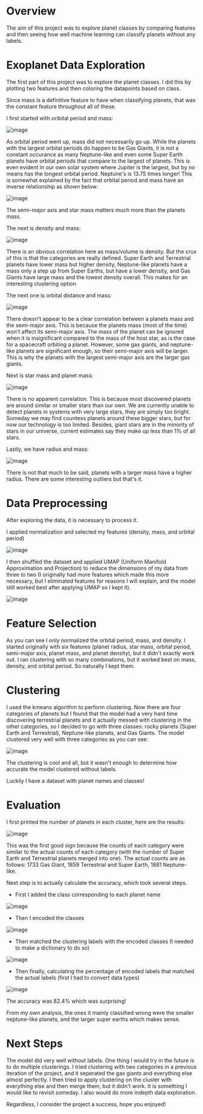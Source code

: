 # Overview

The aim of this project was to explore planet classes by comparing features and then seeing how well machine learning can classify planets without any labels. 

# Exoplanet Data Exploration

The first part of this project was to explore the planet classes. I did this by plotting two features and then coloring the datapoints based on class. 

Since mass is a definitive feature to have when classifying planets, that was the constant feature throughout all of these. 

I first started with oribital period and mass: 

![image](https://github.com/DylanBerger/Exoplanet-exploration/assets/82914031/a67f9143-30ef-4ac4-9093-4e14f402ebe1)

As orbital period went up, mass did not necessarily go up. While the planets with the largest orbital periods do happen to be Gas Giants, it is not a constant occurance as many Neptune-like and even some Super Earth planets have orbital periods that compare to the largest of planets. This is even evident in our own solar system where Jupiter is the largest, but by no means has the longest orbital period. Neptune's is 13.75 times longer! This is somewhat explained by the fact that orbital period and mass have an inverse relationship as shown below: 

![image](https://github.com/DylanBerger/Exoplanet-exploration/assets/82914031/589cdbb2-fbf5-4787-b34a-f12ca2a7839c)

The semi-major axis and star mass matters much more than the planets mass. 

The next is density and mass:

![image](https://github.com/DylanBerger/Exoplanet-exploration/assets/82914031/f8fb4818-7d4f-4b3c-aa03-2437f2ade0ee)

There is an obvious correlation here as mass/volume is density. But the crux of this is that the categories are really defined. Super Earth and Terrestrial planets have lower mass but higher density, Neptune-like planets have a mass only a step up from Super Earths, but have a lower density, and Gas Giants have large mass and the lowest density overall. This makes for an interesting clustering option

The next one is orbital distance and mass:

![image](https://github.com/DylanBerger/Exoplanet-exploration/assets/82914031/8172e3b5-7443-4e33-9544-1aaf72ac773c)

There doesn't appear to be a clear correlation between a planets mass and the semi-major axis. This is because the planets mass (most of the time) won't affect its semi-major axis. The mass of the planet can be ignored when it is insignificant compared to the mass of the host star, as is the case for a spacecraft orbiting a planet. However, some gas giants, and neptune-like planets are significant enough, so their semi-major axis will be larger. This is why the planets with the largest semi-major axis are the larger gas giants. 

Next is star mass and planet mass:

![image](https://github.com/DylanBerger/Exoplanet-exploration/assets/82914031/082926ca-b0c0-4986-a243-5340d6952887)

There is no apparent correlation. This is because most discovered planets are around similar or smaller stars than our own. We are currently unable to detect planets in systems with very large stars, they are simply too bright. Someday we may find countess planets around these bigger stars, but for now our technology is too limited. Besides, giant stars are in the minority of stars in our universe, current estimates say they make up less than 1% of all stars. 

Lastly, we have radius and mass: 

![image](https://github.com/DylanBerger/Exoplanet-exploration/assets/82914031/2fd7896f-5d78-4b9d-bba5-758cd99d8ae4)

There is not that much to be said, planets with a larger mass have a higher radius. There are some interesting outliers but that's it.

# Data Preprocessing

After exploring the data, it is necessary to process it. 

I applied normalization and selected my features (density, mass, and orbital period)

![image](https://github.com/DylanBerger/Exoplanet-exploration/assets/82914031/10931477-ae01-420b-9057-68754cdbb8d7)

I then shuffled the dataset and applied UMAP (Uniform Manifold Approximation and Projection) to reduce the dimensions of my data from three to two (I originally had more features which made this more necessary, but I eliminated features for reasons I will explain, and the model still worked best after applying UMAP so I kept it). 

![image](https://github.com/DylanBerger/Exoplanet-exploration/assets/82914031/a97b8840-fd00-488f-9d1a-6e0c4e9a6ed5)

# Feature Selection

As you can see I only normalized the orbital period, mass, and density. I started originally with six features (planet radius, star mass, orbital period, semi-major axis, planet mass, and planet density), but it didn't exactly work out. I ran clustering with so many combinations, but it worked best on mass, density, and orbital period. So naturally I kept them.

# Clustering 

I used the kmeans algorithm to perform clustering. Now there are four categories of planets but I found that the model had a very hard time discovering terrestrial planets and it actually messed with clustering in the other categories, so I decided to go with three classes: rocky planets (Super Earth and Terrestrial), Neptune-like planets, and Gas Giants. The model clustered very well with three categories as you can see: 

![image](https://github.com/DylanBerger/Exoplanet-exploration/assets/82914031/5bf5289e-2f8b-479d-a9e6-fe5316f97d9d)

The clustering is cool and all, but it wasn't enough to determine how accurate the model clustered without labels.

Luckily I have a dataset with planet names and classes!

# Evaluation 

I first printed the number of planets in each cluster, here are the results: 

![image](https://github.com/DylanBerger/Exoplanet-exploration/assets/82914031/2d625dfe-7bd1-41ef-939d-e3ccb998e023)

This was the first good sign because the counts of each category were similar to the actual counts of each category (with the number of Super Earth and Terrestrial planets merged into one). The actual counts are as follows: 1733 Gas Giant, 1859 Terrestrial and Super Earth, 1881 Neptune-like. 

Next step is to actually calculate the accuracy, which took several steps.

- First I added the class corresponding to each planet name
  
![image](https://github.com/DylanBerger/Exoplanet-exploration/assets/82914031/11c7814f-9c69-43a0-8c99-1008a8e7ea02)

- Then I encoded the classes 

![image](https://github.com/DylanBerger/Exoplanet-exploration/assets/82914031/bc320e7a-713c-4c2f-9ac2-7944cdccc75a)

- Then matched the clustering labels with the encoded classes (I needed to make a dictionary to do so)

![image](https://github.com/DylanBerger/Exoplanet-exploration/assets/82914031/0ad3aa51-b154-4a2a-9e83-7d740d603497)

- Then finally, calculating the percentage of encoded labels that matched the actual labels (first I had to convert data types)

![image](https://github.com/DylanBerger/Exoplanet-exploration/assets/82914031/7eea3085-f9dc-4979-bf84-268b391761c2)

The accuracy was 82.4% which was surprising!

From my own analysis, the ones it mainly classified wrong were the smaller neptune-like planets, and the larger super earths which makes sense.

# Next Steps

The model did very well without labels. One thing I would try in the future is to do multiple clusterings. I tried clustering with two categories in a previous iteration of the project, and it seperated the gas giants and everything else almost perfectly. I then tried to apply clustering on the cluster with everything else and then merge them, but it didn't work. It is something I would like to revisit someday. I also would do more indepth data exploration.

Regardless, I consider the project a success, hope you enjoyed!
